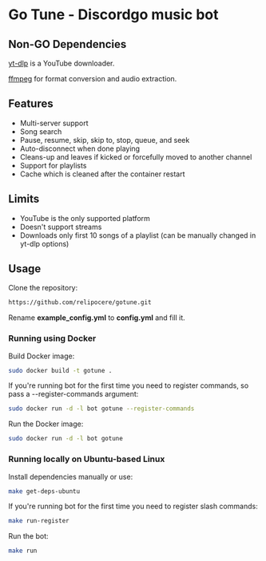 # Go Tune - Discordgo music bot

## Non-GO Dependencies
[yt-dlp](https://github.com/yt-dlp/yt-dlp) is a YouTube downloader.

[ffmpeg](https://www.ffmpeg.org/) for format conversion and audio extraction.

## Features
* Multi-server support
* Song search
* Pause, resume, skip, skip to, stop, queue, and seek
* Auto-disconnect when done playing
* Cleans-up and leaves if kicked or forcefully moved to another channel
* Support for playlists
* Cache which is cleaned after the container restart

## Limits
* YouTube is the only supported platform
* Doesn't support streams
* Downloads only first 10 songs of a playlist (can be manually changed in yt-dlp options)

## Usage
Clone the repository:
```sh
https://github.com/relipocere/gotune.git
```
Rename **example_config.yml** to **config.yml** and fill it.

### Running using Docker
Build Docker image:
```sh
sudo docker build -t gotune .
```

If you're running bot for the first time you need to register commands,
so pass a --register-commands argument:
```sh
sudo docker run -d -l bot gotune --register-commands
```

Run the Docker image:
```sh
sudo docker run -d -l bot gotune
```

### Running locally on Ubuntu-based Linux
Install dependencies manually or use:
```sh
make get-deps-ubuntu 
```

If you're running bot for the first time you need to register slash commands:
```sh
make run-register
```

Run the bot:
```sh
make run
```
